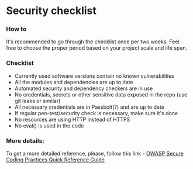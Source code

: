 # Security checklist  
### How to
It's recommended to go through the checklist once per two weeks. Feel free to choose the proper period based on your project scale and life span.

### Checklist
- Currently used software versions contain no known vulnerabilities
- All the modules and dependencies are up to date
- Automated security and dependency checkers are in use
- No credentials, secrets or other sensitive data exposed in the repo (use git leaks or similar)
- All necessary credentials are in Passbolt(?) and are up to date
- If regular pen-test/security check is necessary, make sure it's done
- No resources are using HTTP instead of HTTPS
- No eval() is used in the code

### More details:
To get a more detailed reference, please, follow this link - [OWASP Secure Coding Practices Quick Reference Guide](https://owasp.org/www-pdf-archive/OWASP_SCP_Quick_Reference_Guide_v2.pdf) 
